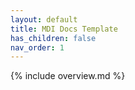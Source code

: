 ```yaml
---
layout: default
title: MDI Docs Template
has_children: false
nav_order: 1
---
```


<!--- change the title, above, to match your repository, suite, etc. -->
<!--- do not change any other lines in this file -->
<!--- DO NOT DELETE THIS FILE -->

{% include overview.md %}
